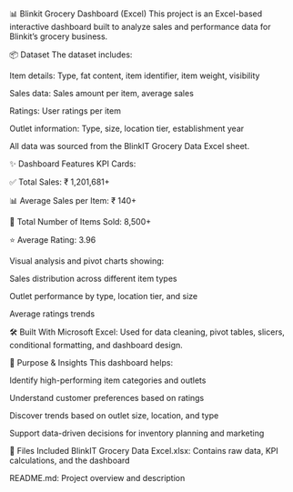 
📊 Blinkit Grocery Dashboard (Excel)
This project is an Excel-based interactive dashboard built to analyze sales and performance data for Blinkit’s grocery business.

📦 Dataset
The dataset includes:

Item details: Type, fat content, item identifier, item weight, visibility

Sales data: Sales amount per item, average sales

Ratings: User ratings per item

Outlet information: Type, size, location tier, establishment year

All data was sourced from the BlinkIT Grocery Data Excel sheet.

✨ Dashboard Features
KPI Cards:

✅ Total Sales: ₹ 1,201,681+

📊 Average Sales per Item: ₹ 140+

🛒 Total Number of Items Sold: 8,500+

⭐ Average Rating: 3.96

Visual analysis and pivot charts showing:

Sales distribution across different item types

Outlet performance by type, location tier, and size

Average ratings trends

🛠 Built With
Microsoft Excel: Used for data cleaning, pivot tables, slicers, conditional formatting, and dashboard design.

🚀 Purpose & Insights
This dashboard helps:

Identify high-performing item categories and outlets

Understand customer preferences based on ratings

Discover trends based on outlet size, location, and type

Support data-driven decisions for inventory planning and marketing

📁 Files Included
BlinkIT Grocery Data Excel.xlsx: Contains raw data, KPI calculations, and the dashboard

README.md: Project overview and description
